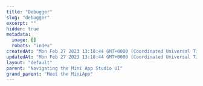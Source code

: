 ```yaml
---
title: "Debugger"
slug: "debugger"
excerpt: ""
hidden: true
metadata: 
  image: []
  robots: "index"
createdAt: "Mon Feb 27 2023 13:18:44 GMT+0000 (Coordinated Universal Time)"
updatedAt: "Mon Feb 27 2023 13:18:44 GMT+0000 (Coordinated Universal Time)"
layout: "default"
parent: "Navigating the Mini App Studio UI"
grand_parent: "Meet the MiniApp"
---
```

